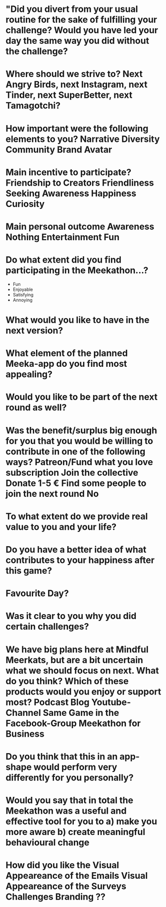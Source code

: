 # "Did you divert from your usual routine for the sake of fulfilling your challenge? Would you have led your day the same way you did without the challenge?                                        
# Where should we strive to? Next Angry Birds, next Instagram, next Tinder, next SuperBetter, next Tamagotchi? 					
# How important were the following elements to you?	Narrative Diversity	Community	Brand	Avatar
# Main incentive to participate?	Friendship to Creators	Friendliness	Seeking Awareness	Happiness	Curiosity
# Main personal outcome	Awareness	Nothing	Entertainment	Fun	
# Do what extent did you find participating in the Meekathon...?	
- Fun	
- Enjoyable	
- Satisfying
- Annoying	
# What would you like to have in the next version?					
# What element of the planned Meeka-app do you find most appealing?					
# Would you like to be part of the next round as well?					
# Was the benefit/surplus big enough for you that you would be willing to contribute in one of the following ways?	Patreon/Fund what you love subscription	Join the collective	Donate 1-5 €	Find some people to join the next round	No
# To what extent do we provide real value to you and your life?					
# Do you have a better idea of what contributes to your happiness after this game?					
# Favourite Day?					
# Was it clear to you why you did certain challenges?					
# We have big plans here at Mindful Meerkats, but are a bit uncertain what we should focus on next. What do you think? Which of these products would you enjoy or support most?	Podcast	Blog	Youtube-Channel	Same Game in the Facebook-Group	Meekathon for Business
# Do you think that this in an app-shape would perform very differently for you personally?					
# Would you say that in total the Meekathon was a useful and effective tool for you to	a) make you more aware 	b) create meaningful behavioural change			
# How did you like the 	Visual Appeareance of the Emails	Visual Appeareance of the Surveys	Challenges	Branding	??
